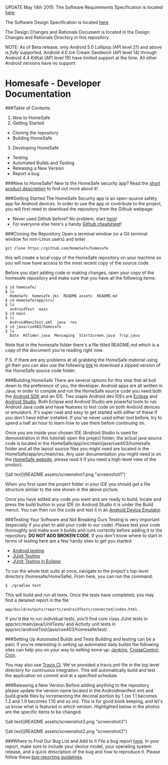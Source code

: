 UPDATE May 14th 2015:
The Software Requirements Specification is located [here](https://drive.google.com/file/d/0B7Qa-eLpQZL2b093UHI0aVk1ZHM/view?usp=sharing)

The Software Design Specification is located [here](https://drive.google.com/file/d/0B4eVFDvqMnKhS191UXlJYWFfems/view?usp=sharing)

The Design Changes and Rationale Document is located in the Design Changes and Rationale Directory in this repository.

NOTE: As of Beta release, only Android 5.0 Lollipop (API level 21) and above is <i>fully</i> supported. Android 4.0 Ice Cream Sandwich (API level 14) through Android 4.4 KitKat (API level 19) have limited support at the time. All other Android versions have no support.

Homesafe - Developer Documentation
========
###Table of Contents
1. New to HomeSafe
2. Getting Started
 * Cloning the repository
 * Building HomeSafe
3. Developing HomeSafe
 * Testing
 * Automated Builds and Testing
 * Releasing a New Version
 * Report a bug

###New to HomeSafe?
New to the HomeSafe security app? Read the [short product description](https://docs.google.com/document/d/1mRl2jZ4gIVV2BKpTckHCqAkJ_6wEhcdgAwXyakDqQ3E/edit "HomeSafe product description") to find out more about it!

###Getting Started
The HomeSafe Security app is an open-source safety app for Android devices. In order to use the app or contribute to the project, you will first need to download the repository from the Github webpage:
* Never used Github before? No problem, start [here](https://github.com/ "Github")!
* For everyone else here's a handy [Github cheatsheet](https://training.github.com/kit/downloads/github-git-cheat-sheet.pdf "Github cheatsheet")!

###Cloning the Repository
Open a terminal window (or a Git terminal window for non-Linux users) and enter
```
git clone https://github.com/HomeSafe/homesafe
```
this will create a local copy of the HomeSafe repository on your machine so you will now have access to the most recent copy of the source code.

Before you start adding code or making changes, open your copy of the homesafe repository and make sure that you have all the following items:
```
$ cd homesafe/
$ ls
  HomeSafe  homesafe.jks  README assets  README.md
$ cd HomeSafe/app/src/
$ ls
  androidTest  main
$ cd main
$ ls
  AndroidManifest.xml  java  res
$ cd java/cse403/homesafe
$ ls
  Data  HSTimer.java  Messaging  StartScreen.java  Trip.java
```
Note that in the homesafe folder there's a file titled README.md which is a copy of the document you're reading right now.

P.S. if there are any problems at all grabbing the HomeSafe material using git then you can also use the following [link](https://github.com/HomeSafe/homesafe/archive/master.zip "Download HomeSafe files") to download a zipped version of the HomeSafe source code folder.

###Building HomeSafe
There are several options for this step that all boil down to the preference of you, the developer. Android apps are all written in Java; in order to compile and run the HomeSafe source code you need both the [Android SDK](https://developer.android.com/sdk/index.html "Android SDK") and an IDE. Two staple Android dev IDEs are [Eclipse](https://eclipse.org/ "Eclipse") and [Android Studio](https://developer.android.com/tools/studio/index.html "Android Studio"). Both Eclipse and Android Studio are powerful tools to run Android Java code and have features to test code on both Android devices or emulators. It's super neat and easy to get started with either of these if you don't have either installed. If you've never used either tool before, try to spend a half an hour to learn how to use them before continuing on.

Once you are inside your chosen IDE (Android Studio is used for demonstration in this tutorial) open the project folder; the actual java source code is located in the HomeSafe/app/src/main/java/cse403/homesafe folder and all the layout source files you might need are located in the HomeSafe/app/src/main/res. Any user documentation you might need is on the [HomeSafe website](http://homesafe.github.io/ "HomeSafe website"), please read it if you need a high-level view of the product.

![alt text](README assets/screenshot1.png "screenshot1")

When you first open the project folder in your IDE you should get a file structure similar to the one shown in the above picture.

Once you have added any code you want and are ready to build, locate and press the build button in your IDE (in Android Studio it is under the Build menu). You can then run the code and test it in an [Android Device Emulator](http://developer.android.com/tools/devices/emulator.html).

###Testing Your Software and Not Breaking Ours
Testing is very important (especially if you plan to add your code to our code). Please test your code thoroughly and make sure it builds and runs correctly before adding it to the repository. **DO NOT ADD BROKEN CODE**. If you don't know where to start in terms of testing here are a few handy sites to get you started:
* [Android testing](http://tools.android.com/tech-docs/unit-testing-support)
* [JUnit Testing](http://www.javacodegeeks.com/2014/11/junit-tutorial-unit-testing.html)
* [JUnit Testing in Eclipse](http://help.eclipse.org/luna/index.jsp?topic=%2Forg.eclipse.jdt.doc.user%2FgettingStarted%2Fqs-junit.htm)

To run the whole test suite at once, navigate to the project's top-level directory (homesafe/HomeSafe). From here, you can run the command:
```
$ ./gradlew test
```
This will build and run all tests. Once the tests have completed, you may find a detailed report in the file
```
app/build/outputs/reports/androidTests/connected/index.html.
```
If you'd like to run individual tests, you'll find core class JUnit tests in app/src/main/java/UnitTests/ and Activity unit tests in app/src/androidTest/java/cse403/homesafe/test/. 

###Setting Up Automated Builds and Tests
Building and testing can be a pain; if you're interesting in setting up automated daily builds the following sites can help you on your way to setting some up: [Jenkins](http://jenkins-ci.org/ "Jenkins"), [CruiseControl](http://cruisecontrol.sourceforge.net/ "CruiseControl"), [Cron](http://en.wikipedia.org/wiki/Cron "Cron").

You may also use [Travis CI](https://travis-ci.org). We've provided a travis.yml file in the top level directory for continuous integration. This will automatically build and test the application on commit and at a specified schedule.

###Releasing a New Version
Before adding anything to the repository please update the version name located in the Androidmanifest.xml and build.grade files by incrementing the decimal portion by 1 (so 1.1 becomes 1.2 and 1.9 becomes 1.10 and so on). This is for good book keeping, and let's us know what is featured in which version. Highlighted below in the photos are the specific items to be changed.

![alt text](README assets/screenshot3.png "screenshot3")

![alt text](README assets/screenshot2.png "screenshot2")


###Where to Find Our Bug List and Add to It
File a bug report [here](https://github.com/HomeSafe/homesafe/issues "HomeSafe bug report center"). In your report, make sure to include your device model, your operating system release, and a quick description of the bug and how to reproduce it. Please follow these [bug reporting guidelines](http://www.softwaretestinghelp.com/how-to-write-good-bug-report/ "Bug reporting guidelines").
